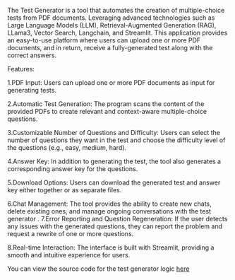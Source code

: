The Test Generator is a tool that automates the creation of multiple-choice tests from PDF documents. 
Leveraging advanced technologies such as Large Language Models (LLM), Retrieval-Augmented Generation (RAG), LLama3, Vector Search, Langchain, and Streamlit. 
This application provides an easy-to-use platform where users can upload one or more PDF documents, and in return, receive a fully-generated test along with the correct answers.

Features:

1.PDF Input: Users can upload one or more PDF documents as input for generating tests.

2.Automatic Test Generation: The program scans the content of the provided PDFs to create relevant and context-aware multiple-choice questions.

3.Customizable Number of Questions and Difficulty: Users can select the number of questions they want in the test and choose the difficulty level of the questions (e.g., easy, medium, hard).

4.Answer Key: In addition to generating the test, the tool also generates a corresponding answer key for the questions.

5.Download Options: Users can download the generated test and answer key either together or as separate files.

6.Chat Management: The tool provides the ability to create new chats, delete existing ones, and manage ongoing conversations with the test generator
.
7.Error Reporting and Question Regeneration: If the user detects any issues with the generated questions, they can report the problem and request a rewrite of one or more questions.

8.Real-time Interaction: The interface is built with Streamlit, providing a smooth and intuitive experience for users.

You can view the source code for the test generator logic [here](https://github.com/LitaAna/Test-Generator/blob/main/Tests%20Generator.py)
